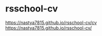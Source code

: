 # rsschool-cv
https://nastya7815.github.io/rsschool-cv/cv
https://nastya7815.github.io/rsschool-cv/
